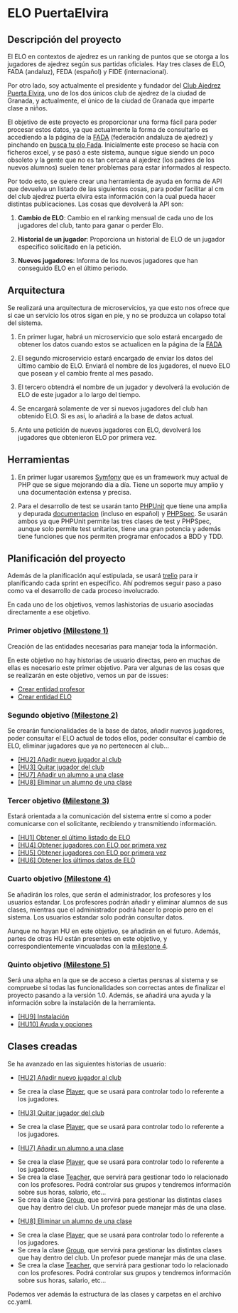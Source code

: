 # ELO PuertaElvira


## Descripción del proyecto

El ELO en contextos de ajedrez es un ranking de puntos que se otorga a los jugadores de ajedrez según sus partidas oficiales. Hay tres clases de ELO, FADA (andaluz), FEDA (español) y FIDE (internacional). 

Por otro lado, soy actualmente el presidente y fundador del [Club Ajedrez Puerta Elvira](http://clubajedrezpuertaelvira.blogspot.com/), uno de los dos únicos club de ajedrez de la ciudad de Granada, y actualmente, el único de la ciudad de Granada que imparte clase a niños. 

El objetivo de este proyecto es proporcionar una forma fácil para poder procesar estos datos, ya que actualmente la forma de consultarlo es accediendo a la página de la [FADA](http://www.fadajedrez.com/) (federación andaluza de ajedrez) y pinchando en [busca tu elo Fada](http://www.fadajedrez.com/index.php/gestion-elo/busca-tu-elo-fada). Inicialmente este proceso se hacía con ficheros excel, y se pasó a este sistema, aunque sigue siendo un poco obsoleto y la gente que no es tan cercana al ajedrez (los padres de los nuevos alumnos) suelen tener problemas para estar informados al respecto. 

Por todo esto, se quiere crear una herramienta de ayuda en forma de API que devuelva un listado de las siguientes cosas, para poder facilitar al cm del club ajedrez puerta elvira esta información con la cual pueda hacer distintas publicaciones. Las cosas que devolverá la API son:

1. **Cambio de ELO**: Cambio en el ranking mensual de cada uno de los jugadores del club, tanto para ganar o perder Elo.
	
2. **Historial de un jugador**: Proporciona un historial de ELO de un jugador especifico solicitado en la petición.
	
3. **Nuevos jugadores**: Informa de los nuevos jugadores que han conseguido ELO en el último periodo.

## Arquitectura

Se realizará una arquitectura de microservicios, ya que esto nos ofrece que si cae un servicio los otros sigan en pie, y no se produzca un colapso total del sistema.

1. En primer lugar, habrá un microservicio que solo estará encargado de obtener los datos cuando estos se actualicen en la página de la [FADA](http://www.gefe.net/mygefe2/ZPEligeDescargaElo.asp)

2. El segundo microservicio estará encargado de enviar los datos del último cambio de ELO. Enviará el nombre de los jugadores, el nuevo ELO que posean y el cambio frente al mes pasado.

3. El tercero obtendrá el nombre de un jugador y devolverá la evolución de ELO de este jugador a lo largo del tiempo.

4. Se encargará solamente de ver si nuevos jugadores del club han obtenido ELO. Si es así, lo añadirá a la base de datos actual.

5. Ante una petición de nuevos jugadores con ELO, devolverá los jugadores que obtenieron ELO por primera vez.

## Herramientas

1. En primer lugar usaremos [Symfony](https://symfony.com/) que es un framework muy actual de PHP que se sigue mejorando día a día. Tiene un soporte muy amplio y una documentación extensa y precisa.

2. Para el desarrollo de test se usarán tanto [PHPUnit](https://phpunit.de/) que tiene una amplia y depurada [documentacion](https://phpunit.readthedocs.io/es/latest/) (incluso en español) y [PHPSpec](http://www.phpspec.net/en/stable/). Se usarán ambos ya que PHPUnit permite las tres clases de test y PHPSpec, aunque solo permite test unitarios, tiene una gran potencia y además tiene funciones que nos permiten programar enfocados a BDD y TDD.



## Planificación del proyecto

Además de la planificación aquí estipulada, se usará [trello](https://trello.com/b/dNqy38bk/elopuertaelvira) para ir planificando cada sprint en específico. Ahí podremos seguir paso a paso como va el desarrollo de cada proceso involucrado.

En cada uno de los objetivos, vemos lashistorias de usuario asociadas directamente a ese objetivo.

### Primer objetivo [(Milestone 1)](https://github.com/manuelorantes/EloPuertaElvira/milestone/3)

Creación de las entidades necesarias para manejar toda la información.

En este objetivo no hay historias de usuario directas, pero en muchas de ellas es necesario este primer objetivo. Para ver algunas de las cosas que se realizarán en este objetivo, vemos un par de issues:

- [Crear entidad profesor](https://github.com/manuelorantes/EloPuertaElvira/issues/17)
- [Crear entidad ELO](https://github.com/manuelorantes/EloPuertaElvira/issues/32)


### Segundo objetivo [(Milestone 2)](https://github.com/manuelorantes/EloPuertaElvira/milestone/5)

Se crearán funcionalidades de la base de datos, añadir nuevos jugadores, poder consultar el ELO actual de todos ellos, poder consultar el cambio de ELO, eliminar jugadores que ya no pertenecen al club...

- [[HU2] Añadir nuevo jugador al club](https://github.com/manuelorantes/EloPuertaElvira/issues/7)
- [[HU3] Quitar jugador del club](https://github.com/manuelorantes/EloPuertaElvira/issues/8)
- [[HU7] Añadir un alumno a una clase](https://github.com/manuelorantes/EloPuertaElvira/issues/12)
- [[HU8] Eliminar un alumno de una clase](https://github.com/manuelorantes/EloPuertaElvira/issues/13)

  
### Tercer objetivo [(Milestone 3)](https://github.com/manuelorantes/EloPuertaElvira/milestone/4)

Estará orientada a la comunicación del sistema entre sí como a poder comunicarse con el solicitante, recibiendo y transmitiendo información.

- [[HU1] Obtener el último listado de ELO](https://github.com/manuelorantes/EloPuertaElvira/issues/6)
- [[HU4] Obtener jugadores con ELO por primera vez](https://github.com/manuelorantes/EloPuertaElvira/issues/9)
- [[HU5] Obtener jugadores con ELO por primera vez](https://github.com/manuelorantes/EloPuertaElvira/issues/10)
- [[HU6] Obtener los últimos datos de ELO](https://github.com/manuelorantes/EloPuertaElvira/issues/11)
  

### Cuarto objetivo [(Milestone 4)](https://github.com/manuelorantes/EloPuertaElvira/milestone/6)

Se añadirán los roles, que serán el administrador, los profesores y los usuarios estandar. Los profesores podrán añadir y eliminar alumnos de sus clases, mientras que el administrador podrá hacer lo propio pero en el sistema. Los usuarios estandar solo podrán consultar datos.

Aunque no hayan HU en este objetivo, se añadirán en el futuro. Además, partes de otras HU están presentes en este objetivo, y correspondientemente vincualadas con la [milestone 4](https://github.com/manuelorantes/EloPuertaElvira/milestone/6).

### Quinto objetivo [(Milestone 5)](https://github.com/manuelorantes/EloPuertaElvira/milestone/7)

Será una alpha en la que se de acceso a ciertas persnas al sistema y se compruebe si todas las funcionalidades son correctas antes de finalizar el proyecto pasando a la versión 1.0. Además, se añadirá una ayuda y la información sobre la instalación de la herramienta.

- [[HU9] Instalación](https://github.com/manuelorantes/EloPuertaElvira/issues/14)
- [[HU10] Ayuda y opciones](https://github.com/manuelorantes/EloPuertaElvira/issues/15)
    
## Clases creadas

Se ha avanzado en las siguientes historias de usuario:

- [[HU2] Añadir nuevo jugador al club](https://github.com/manuelorantes/EloPuertaElvira/issues/7)
+ Se crea la clase [Player](https://github.com/manuelorantes/EloPuertaElvira/blob/main/Proyecto_EloPuertaElvira/src/Entity/Player.php), que se usará para controlar todo lo referente a los jugadores.

- [[HU3] Quitar jugador del club](https://github.com/manuelorantes/EloPuertaElvira/issues/8)
+ Se crea la clase [Player](https://github.com/manuelorantes/EloPuertaElvira/blob/main/Proyecto_EloPuertaElvira/src/Entity/Player.php), que se usará para controlar todo lo referente a los jugadores.

- [[HU7] Añadir un alumno a una clase](https://github.com/manuelorantes/EloPuertaElvira/issues/12)
+ Se crea la clase [Player](https://github.com/manuelorantes/EloPuertaElvira/blob/main/Proyecto_EloPuertaElvira/src/Entity/Player.php), que se usará para controlar todo lo referente a los jugadores.
+ Se crea la clase [Teacher](https://github.com/manuelorantes/EloPuertaElvira/blob/main/Proyecto_EloPuertaElvira/src/Entity/Teacher.php), que servirá para gestionar todo lo relacionado con los profesores. Podrá controlar sus grupos y tendremos información sobre sus horas, salario, etc...
+ Se crea la clase [Group](https://github.com/manuelorantes/EloPuertaElvira/blob/main/Proyecto_EloPuertaElvira/src/Entity/Group.php), que servirá para gestionar las distintas clases que hay dentro del club. Un profesor puede manejar más de una clase.

- [[HU8] Eliminar un alumno de una clase](https://github.com/manuelorantes/EloPuertaElvira/issues/13)
+ Se crea la clase [Player](https://github.com/manuelorantes/EloPuertaElvira/blob/main/Proyecto_EloPuertaElvira/src/Entity/Player.php), que se usará para controlar todo lo referente a los jugadores.
+ Se crea la clase [Group](https://github.com/manuelorantes/EloPuertaElvira/blob/main/Proyecto_EloPuertaElvira/src/Entity/Group.php), que servirá para gestionar las distintas clases que hay dentro del club. Un profesor puede manejar más de una clase.
+ Se crea la clase [Teacher](https://github.com/manuelorantes/EloPuertaElvira/blob/main/Proyecto_EloPuertaElvira/src/Entity/Teacher.php), que servirá para gestionar todo lo relacionado con los profesores. Podrá controlar sus grupos y tendremos información sobre sus horas, salario, etc...

Podemos ver además la estructura de las clases y carpetas en el archivo cc.yaml.
 
